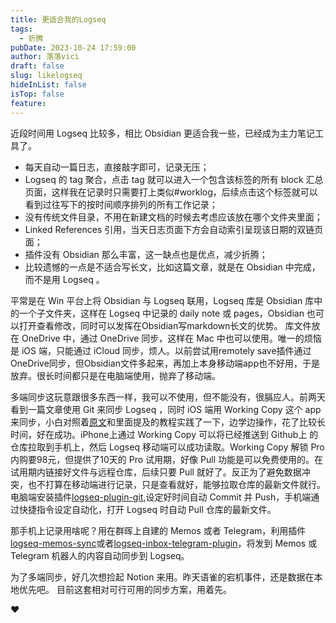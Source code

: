 ```yaml
---
title: 更适合我的Logseq
tags:
  - 折腾
pubDate: 2023-10-24 17:59:00
author: 落落vici
draft: false
slug: likelogseq
hideInList: false
isTop: false
feature:
---
```

近段时间用 Logseq 比较多，相比 Obsidian 更适合我一些，已经成为主力笔记工具了。
- 每天自动一篇日志，直接敲字即可，记录无压；
- Logseq 的 tag 聚合，点击 tag 就可以进入一个包含该标签的所有 block 汇总页面，这样我在记录时只需要打上类似#worklog，后续点击这个标签就可以看到过往写下的按时间顺序排列的所有工作记录；
- 没有传统文件目录，不用在新建文档的时候去考虑应该放在哪个文件夹里面；
- Linked References 引用，当天日志页面下方会自动索引呈现该日期的双链页面；
- 插件没有 Obsidian 那么丰富，这一缺点也是优点，减少折腾；
- 比较遗憾的一点是不适合写长文，比如这篇文章，就是在 Obsidian 中完成，而不是用 Logseq 。

平常是在 Win 平台上将 Obsidian 与 Logseq 联用，Logseq 库是 Obsidian 库中的一个子文件夹，这样在 Logseq 中记录的 daily note 或 pages，Obsidian 也可以打开查看修改，同时可以发挥在Obsidian写markdown长文的优势。
库文件放在 OneDrive 中，通过 OneDrive 同步，这样在 Mac 中也可以使用。唯一的烦恼是 iOS 端，只能通过 iCloud 同步，烦人。以前尝试用remotely save插件通过OneDrive同步，但Obsidian文件多起来，再加上本身移动端app也不好用，于是放弃。很长时间都只是在电脑端使用，抛弃了移动端。

多端同步这玩意跟很多东西一样，我可以不使用，但不能没有，很膈应人。前两天看到一篇文章使用 Git 来同步 Logseq ，同时 iOS 端用 Working Copy 这个 app 来同步，小白对照着[原文](https://medium.com/@samwei12/logseq-%E7%B3%BB%E5%88%97%E4%B9%8B-git-%E5%90%8C%E6%AD%A5-eac1bbb0763a)和里面提及的教程实践了一下，边学边操作，花了比较长时间，好在成功。iPhone上通过 Working Copy 可以将已经推送到 Github上 的仓库拉取到手机上，然后 Logseq 移动端可以成功读取。Working Copy 解锁 Pro 内购要98元，但提供了10天的 Pro 试用期，好像 Pull 功能是可以免费使用的。在试用期内链接好文件与远程仓库，后续只要 Pull 就好了。反正为了避免数据冲突，也不打算在移动端进行记录，只是查看就好，能够拉取仓库的最新文件就行。
电脑端安装插件[logseq-plugin-git](https://github.com/haydenull/logseq-plugin-git),设定好时间自动 Commit 并 Push，手机端通过快捷指令设定自动化，打开 Logseq 时自动 Pull 仓库的最新文件。

那手机上记录用啥呢？用在群晖上自建的 Memos 或者 Telegram，利用插件[logseq-memos-sync](https://github.com/EINDEX/logseq-memos-sync)或者[logseq-inbox-telegram-plugin](https://github.com/shady2k/logseq-inbox-telegram-plugin)，将发到 Memos 或 Telegram 机器人的内容自动同步到 Logseq。

为了多端同步，好几次想捡起 Notion 来用。昨天语雀的宕机事件，还是数据在本地优先吧。
目前这套相对可行可用的同步方案，用着先。

❤

